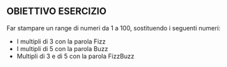 ## OBIETTIVO ESERCIZIO

Far stampare un range di numeri da 1 a 100, sostituendo i seguenti numeri:
- I multipli di 3 con la parola Fizz
- I multipli di 5 con la parola Buzz
- Multipli di 3 e di 5 con la parola FizzBuzz

